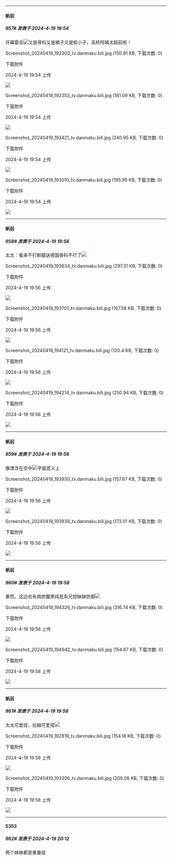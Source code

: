 ﻿
*****

####  帆前  
##### 957#       发表于 2024-4-19 19:54

开幕雷击<img src="https://static.saraba1st.com/image/smiley/face2017/067.png" referrerpolicy="no-referrer">又是骨科又是橘子又是假小子，高桥阿姨太超前啦！

Screenshot_20240419_192303_tv.danmaku.bili.jpg
(150.91 KB, 下载次数: 0)

下载附件

2024-4-19 19:54 上传

<img src="https://img.saraba1st.com/forum/202404/19/195435mep1nokz6v0wkwrr.jpg" referrerpolicy="no-referrer">

Screenshot_20240419_192353_tv.danmaku.bili.jpg
(181.09 KB, 下载次数: 0)

下载附件

2024-4-19 19:54 上传

<img src="https://img.saraba1st.com/forum/202404/19/195436l7wu1ndd7wunzw1f.jpg" referrerpolicy="no-referrer">

Screenshot_20240419_192421_tv.danmaku.bili.jpg
(240.95 KB, 下载次数: 0)

下载附件

2024-4-19 19:54 上传

<img src="https://img.saraba1st.com/forum/202404/19/195437wj9gplpl3z1ux7j3.jpg" referrerpolicy="no-referrer">

Screenshot_20240419_193010_tv.danmaku.bili.jpg
(195.95 KB, 下载次数: 0)

下载附件

2024-4-19 19:54 上传

<img src="https://img.saraba1st.com/forum/202404/19/195437rvcdcm7ghm48a778.jpg" referrerpolicy="no-referrer">

*****

####  帆前  
##### 958#       发表于 2024-4-19 19:56

太太：看来不打断腿送德国骨科不行了<img src="https://static.saraba1st.com/image/smiley/face2017/058.png" referrerpolicy="no-referrer">

Screenshot_20240419_193634_tv.danmaku.bili.jpg
(297.31 KB, 下载次数: 0)

下载附件

2024-4-19 19:56 上传

<img src="https://img.saraba1st.com/forum/202404/19/195600b8888o3rshxo0si1.jpg" referrerpolicy="no-referrer">

Screenshot_20240419_193701_tv.danmaku.bili.jpg
(167.58 KB, 下载次数: 0)

下载附件

2024-4-19 19:56 上传

<img src="https://img.saraba1st.com/forum/202404/19/195601ygzigzzo6eqr66q6.jpg" referrerpolicy="no-referrer">

Screenshot_20240419_194121_tv.danmaku.bili.jpg
(120.4 KB, 下载次数: 0)

下载附件

2024-4-19 19:56 上传

<img src="https://img.saraba1st.com/forum/202404/19/195601x8804x8xuxby004f.jpg" referrerpolicy="no-referrer">

Screenshot_20240419_194214_tv.danmaku.bili.jpg
(250.94 KB, 下载次数: 0)

下载附件

2024-4-19 19:56 上传

<img src="https://img.saraba1st.com/forum/202404/19/195602cw0pkdpy5xk0pz0p.jpg" referrerpolicy="no-referrer">

*****

####  帆前  
##### 959#       发表于 2024-4-19 19:56

像漂浮在空中<img src="https://static.saraba1st.com/image/smiley/face2017/067.png" referrerpolicy="no-referrer">字面意义上

Screenshot_20240419_193930_tv.danmaku.bili.jpg
(157.67 KB, 下载次数: 0)

下载附件

2024-4-19 19:56 上传

<img src="https://img.saraba1st.com/forum/202404/19/195647vmrrzmna5ncpl036.jpg" referrerpolicy="no-referrer">

Screenshot_20240419_193938_tv.danmaku.bili.jpg
(173.01 KB, 下载次数: 0)

下载附件

2024-4-19 19:56 上传

<img src="https://img.saraba1st.com/forum/202404/19/195647aqt8qttc3g59eww6.jpg" referrerpolicy="no-referrer">

*****

####  帆前  
##### 960#       发表于 2024-4-19 19:58

果然，这边也有病娇腹黑纯恶系兄控妹妹防御<img src="https://static.saraba1st.com/image/smiley/face2017/067.png" referrerpolicy="no-referrer">

Screenshot_20240419_194326_tv.danmaku.bili.jpg
(316.74 KB, 下载次数: 0)

下载附件

2024-4-19 19:58 上传

<img src="https://img.saraba1st.com/forum/202404/19/195810vl373jutkrjvqe27.jpg" referrerpolicy="no-referrer">

Screenshot_20240419_194942_tv.danmaku.bili.jpg
(154.67 KB, 下载次数: 0)

下载附件

2024-4-19 19:58 上传

<img src="https://img.saraba1st.com/forum/202404/19/195811xacmwpyws8vp0cvk.jpg" referrerpolicy="no-referrer">


*****

####  帆前  
##### 961#       发表于 2024-4-19 19:58

太太可爱捏，拉姆可爱捏<img src="https://static.saraba1st.com/image/smiley/face2017/074.png" referrerpolicy="no-referrer">

Screenshot_20240419_192819_tv.danmaku.bili.jpg
(154.18 KB, 下载次数: 0)

下载附件

2024-4-19 19:58 上传

<img src="https://img.saraba1st.com/forum/202404/19/195851k3zfs9bbnm8bj8mn.jpg" referrerpolicy="no-referrer">

Screenshot_20240419_193306_tv.danmaku.bili.jpg
(209.08 KB, 下载次数: 0)

下载附件

2024-4-19 19:58 上传

<img src="https://img.saraba1st.com/forum/202404/19/195852vzbbbpplflb68mpf.jpg" referrerpolicy="no-referrer">


*****

####  5353  
##### 962#       发表于 2024-4-19 20:12

两个妹妹都是重量级

